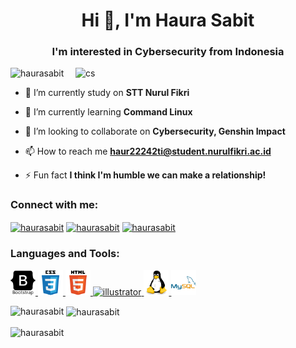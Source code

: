 <h1 align="center">Hi 👋, I'm Haura Sabit</h1>
<h3 align="center">I'm interested in Cybersecurity from Indonesia</h3>

<img align="right" alt="cs" width="400" src="https://raw.githubusercontent.com/haurasabit/haurasabit/main/8bfd01c18be1b5059bc0d7770d9dabf1.gif">


<p align="left"> <img src="https://komarev.com/ghpvc/?username=haurasabit&label=Profile%20views&color=0e75b6&style=flat" alt="haurasabit" /> </p>



- 🔭 I’m currently study on **STT Nurul Fikri**

- 🌱 I’m currently learning **Command Linux**

- 👯 I’m looking to collaborate on **Cybersecurity, Genshin Impact**

- 📫 How to reach me **haur22242ti@student.nurulfikri.ac.id**

- ⚡ Fun fact **I think I'm humble we can make a relationship!**

<h3 align="left">Connect with me:</h3>
<p align="left">
<a href="https://linkedin.com/in/haurasabit" target="blank"><img align="center" src="https://raw.githubusercontent.com/rahuldkjain/github-profile-readme-generator/master/src/images/icons/Social/linked-in-alt.svg" alt="haurasabit" height="30" width="40" /></a>
<a href="https://instagram.com/haurasabit" target="blank"><img align="center" src="https://raw.githubusercontent.com/rahuldkjain/github-profile-readme-generator/master/src/images/icons/Social/instagram.svg" alt="haurasabit" height="30" width="40" /></a>
<a href="https://medium.com/haurasabit" target="blank"><img align="center" src="https://raw.githubusercontent.com/rahuldkjain/github-profile-readme-generator/master/src/images/icons/Social/medium.svg" alt="haurasabit" height="30" width="40" /></a>
</p>

<h3 align="left">Languages and Tools:</h3>
<p align="left"> <a href="https://getbootstrap.com" target="_blank" rel="noreferrer"> <img src="https://raw.githubusercontent.com/devicons/devicon/master/icons/bootstrap/bootstrap-plain-wordmark.svg" alt="bootstrap" width="40" height="40"/> </a> <a href="https://www.w3schools.com/css/" target="_blank" rel="noreferrer"> <img src="https://raw.githubusercontent.com/devicons/devicon/master/icons/css3/css3-original-wordmark.svg" alt="css3" width="40" height="40"/> </a> <a href="https://www.w3.org/html/" target="_blank" rel="noreferrer"> <img src="https://raw.githubusercontent.com/devicons/devicon/master/icons/html5/html5-original-wordmark.svg" alt="html5" width="40" height="40"/> </a> <a href="https://www.adobe.com/in/products/illustrator.html" target="_blank" rel="noreferrer"> <img src="https://www.vectorlogo.zone/logos/adobe_illustrator/adobe_illustrator-icon.svg" alt="illustrator" width="40" height="40"/> </a> <a href="https://www.linux.org/" target="_blank" rel="noreferrer"> <img src="https://raw.githubusercontent.com/devicons/devicon/master/icons/linux/linux-original.svg" alt="linux" width="40" height="40"/> </a> <a href="https://www.mysql.com/" target="_blank" rel="noreferrer"> <img src="https://raw.githubusercontent.com/devicons/devicon/master/icons/mysql/mysql-original-wordmark.svg" alt="mysql" width="40" height="40"/> </a> </p>

<p><img align="left" src="https://github-readme-stats.vercel.app/api/top-langs?username=haurasabit&show_icons=true&locale=en&layout=compact" alt="haurasabit" /></p>

<p>&nbsp;<img align="center" src="https://github-readme-stats.vercel.app/api?username=haurasabit&show_icons=true&locale=en" alt="haurasabit" /></p>

<p><img align="center" src="https://github-readme-streak-stats.herokuapp.com/?user=haurasabit&" alt="haurasabit" /></p>


